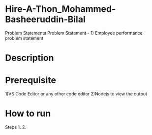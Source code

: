 # Hire-A-Thon_Mohammed-Basheeruddin-Bilal

Problem Statements
Problem Statement - 1) Employee performance problem statement

# Description
<Write some description for your solution>

# Prerequisite
1)VS Code Editor or any other code editor
2)Nodejs to view the output

# How to run
<Write steps to run your solution>
Steps
1.
2.
